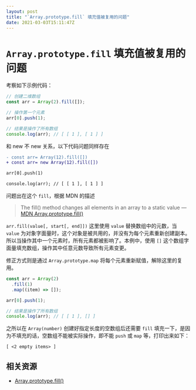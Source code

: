 ```yaml
---
layout: post
title: "`Array.prototype.fill` 填充值被复用的问题"
date: 2021-03-03T15:11:47Z
---
```

# `Array.prototype.fill` 填充值被复用的问题

考察如下示例代码：

```js
// 创建二维数组
const arr = Array(2).fill([]);

// 操作第一个元素
arr[0].push(1);

// 结果是操作了所有数组
console.log(arr); // [ [ 1 ], [ 1 ] ]
```

和 new 不 new 关系，以下代码问题同样存在

```diff
- const arr= Array(12).fill([])
+ const arr= new Array(12).fill([])

arr[0].push(1)

console.log(arr); // [ [ 1 ], [ 1 ] ]
```

问题出在这个 `fill`，根据 MDN 的描述

> The fill() method changes all elements in an array to a static value
>  — [MDN Array.prototype.fill()](https://developer.mozilla.org/en-US/docs/Web/JavaScript/Reference/Global_Objects/Array/fill)

`arr.fill(value[, start[, end]])` 这里使用 `value` 替换数组中的元数，当 `value` 为对象字面量时，这个对象是被共用的，并没有为每个元素重新创建副本。所以当操作其中一个元素时，所有元素都被影响了。本例中，使用 `[]` 这个数组字面量填充数组，操作其中任意元数导致所有元素变更。

修正方式则是通过 `Array.prototype.map` 将每个元素重新赋值，解除这里的复用。

```js
const arr = Array(2)
  .fill(1)
  .map((item) => []);

arr[0].push(1);

// 结果是操作了所有数组
console.log(arr); // [ [ 1 ], [] ]
```

之所以在 `Array(number)` 创建好指定长度的空数组后还需要 `fill` 填充一下，是因为不填充的话，空数组不能被实际操作，即不能 `push` 或 `map` 等，打印出来如下：

```
[ <2 empty items> ]
```

## 相关资源

- [Array.prototype.fill()](https://developer.mozilla.org/en-US/docs/Web/JavaScript/Reference/Global_Objects/Array/fill)

